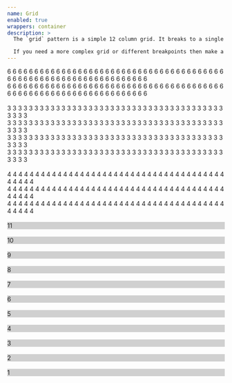```yaml
---
name: Grid
enabled: true
wrappers: container
description: >
  The `grid` pattern is a simple 12 column grid. It breaks to a single column beneath 800px.

  If you need a more complex grid or different breakpoints then make a custom grid pattern for that content. A good example is `user-auth-grid`.
---
```


<div class="grid">
    <div class="grid_6">6 6 6 6 6 6 6 6 6 6 6 6 6 6 6 6 6 6 6 6 6 6 6 6 6 6 6 6 6 6 6 6 6 6 6 6 6 6 6 6 6 6 6 6 6 6 6 6 6 6 6 6 6 6 6 6 6 6 6 6 6 6 6 6 6 6</div>
    <div class="grid_6">6 6 6 6 6 6 6 6 6 6 6 6 6 6 6 6 6 6 6 6 6 6 6 6 6 6 6 6 6 6 6 6 6 6 6 6 6 6 6 6 6 6 6 6 6 6 6 6 6 6 6 6 6 6 6 6 6 6 6 6 6 6 6 6 6 6</div>
</div>

<br>

<div class="grid">
    <div class="grid_3">3 3 3 3 3 3 3 3 3 3 3 3 3 3 3 3 3 3 3 3 3 3 3 3 3 3 3 3 3 3 3 3 3 3 3 3 3 3 3 3 3 3 3 3</div>
    <div class="grid_3">3 3 3 3 3 3 3 3 3 3 3 3 3 3 3 3 3 3 3 3 3 3 3 3 3 3 3 3 3 3 3 3 3 3 3 3 3 3 3 3 3 3 3 3</div>
    <div class="grid_3">3 3 3 3 3 3 3 3 3 3 3 3 3 3 3 3 3 3 3 3 3 3 3 3 3 3 3 3 3 3 3 3 3 3 3 3 3 3 3 3 3 3 3 3</div>
    <div class="grid_3">3 3 3 3 3 3 3 3 3 3 3 3 3 3 3 3 3 3 3 3 3 3 3 3 3 3 3 3 3 3 3 3 3 3 3 3 3 3 3 3 3 3 3 3</div>
</div>

<br>

<div class="grid">
    <div class="grid_4">4 4 4 4 4 4 4 4 4 4 4 4 4 4 4 4 4 4 4 4 4 4 4 4 4 4 4 4 4 4 4 4 4 4 4 4 4 4 4 4 4 4 4 4</div>
    <div class="grid_4">4 4 4 4 4 4 4 4 4 4 4 4 4 4 4 4 4 4 4 4 4 4 4 4 4 4 4 4 4 4 4 4 4 4 4 4 4 4 4 4 4 4 4 4</div>
    <div class="grid_4">4 4 4 4 4 4 4 4 4 4 4 4 4 4 4 4 4 4 4 4 4 4 4 4 4 4 4 4 4 4 4 4 4 4 4 4 4 4 4 4 4 4 4 4</div>
</div>

<br>

<div class="grid">
    <div class="grid_11" style="background: #D0D0D0;">11</div>
</div>

<br>

<div class="grid">
    <div class="grid_10" style="background: #D0D0D0;">10</div>
</div>

<br>

<div class="grid">
    <div class="grid_9" style="background: #D0D0D0;">9</div>
</div>

<br>

<div class="grid">
    <div class="grid_8" style="background: #D0D0D0;">8</div>
</div>

<br>

<div class="grid">
    <div class="grid_7" style="background: #D0D0D0;">7</div>
</div>

<br>

<div class="grid">
    <div class="grid_6" style="background: #D0D0D0;">6</div>
</div>

<br>

<div class="grid">
    <div class="grid_5" style="background: #D0D0D0;">5</div>
</div>

<br>

<div class="grid">
    <div class="grid_4" style="background: #D0D0D0;">4</div>
</div>

<br>

<div class="grid">
    <div class="grid_3" style="background: #D0D0D0;">3</div>
</div>

<br>

<div class="grid">
    <div class="grid_2" style="background: #D0D0D0;">2</div>
</div>

<br>

<div class="grid">
    <div class="grid_1" style="background: #D0D0D0;">1</div>
</div>
